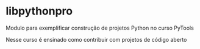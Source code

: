 # libpythonpro
Modulo para exemplificar construção de projetos Python no curso PyTools

Nesse curso é ensinado como contribuir com projetos de código aberto
